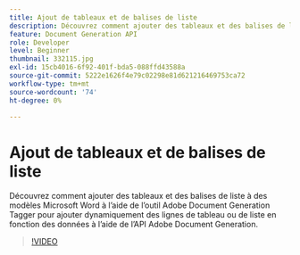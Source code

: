 ```yaml
---
title: Ajout de tableaux et de balises de liste
description: Découvrez comment ajouter des tableaux et des balises de liste à des modèles Microsoft Word à l’aide de l’outil Adobe Document Generation Tagger pour ajouter dynamiquement des lignes de tableau ou de liste en fonction des données à l’aide de l’API Adobe Document Generation
feature: Document Generation API
role: Developer
level: Beginner
thumbnail: 332115.jpg
exl-id: 15cb4016-6f92-401f-bda5-088ffd43588a
source-git-commit: 5222e1626f4e79c02298e81d621216469753ca72
workflow-type: tm+mt
source-wordcount: '74'
ht-degree: 0%

---
```


# Ajout de tableaux et de balises de liste

Découvrez comment ajouter des tableaux et des balises de liste à des modèles Microsoft Word à l’aide de l’outil Adobe Document Generation Tagger pour ajouter dynamiquement des lignes de tableau ou de liste en fonction des données à l’aide de l’API Adobe Document Generation.

>[!VIDEO](https://video.tv.adobe.com/v/332115?hidetitle=true)
